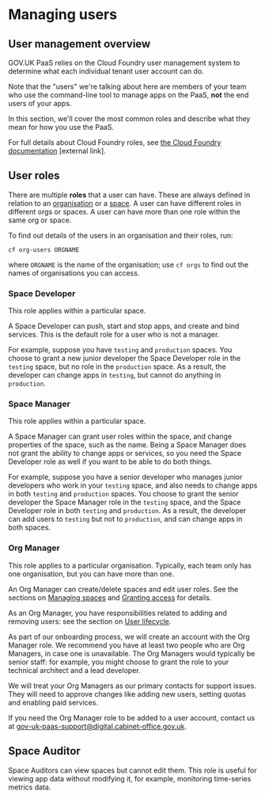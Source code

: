 # Managing users

## User management overview

GOV.UK PaaS relies on the Cloud Foundry user management system to determine what each individual tenant user account can do.

Note that the "users" we're talking about here are members of your team who use the command-line tool to manage apps on the PaaS, **not** the end users of your apps.

In this section, we'll cover the most common roles and describe what they mean for how you use the PaaS.

For full details about Cloud Foundry roles, see [the Cloud Foundry documentation](https://docs.cloudfoundry.org/concepts/roles.html) [external link].

## User roles

There are multiple **roles** that a user can have. These are always defined in relation to an [organisation](/#organisations) or a [space](/#spaces). A user can have different roles in different orgs or spaces. A user can have more than one role within the same org or space.

To find out details of the users in an organisation and their roles, run:

``cf org-users ORGNAME``

where `ORGNAME` is the name of the organisation; use `cf orgs` to find out the names of organisations you can access.

### Space Developer
This role applies within a particular space. 

A Space Developer can push, start and stop apps, and create and bind services. This is the default role for a user who is not a manager.

For example, suppose you have `testing` and `production` spaces. You choose to grant a new junior developer the Space Developer role in the `testing` space, but no role in the `production` space. As a result, the developer can change apps in `testing`, but cannot do anything in `production`.

### Space Manager
This role applies within a particular space. 

A Space Manager can grant user roles within the space, and change properties of the space, such as the name. Being a Space Manager does not grant the ability to change apps or services, so you need the Space Developer role as well if you want to be able to do both things.

For example, suppose you have a senior developer who manages junior developers who work in your `testing` space, and also needs to change apps in both `testing` and `production` spaces. You choose to grant the senior developer the Space Manager role in the `testing` space, and the Space Developer role in both `testing` and `production`. As a result, the developer can add users to `testing` but not to `production`, and can change apps in both spaces.

### Org Manager
This role applies to a particular organisation. Typically, each team only has one organisation, but you can have more than one. 

An Org Manager can create/delete spaces and edit user roles. See the sections on [Managing spaces](/#managing-spaces) and [Granting access](/#granting-access) for details. 

As an Org Manager, you have responsibilities related to adding and removing users: see the section on [User lifecycle](/#user-lifecycle).

As part of our onboarding process, we will create an account with the Org Manager role. We recommend you have at least two people who are Org Managers, in case one is unavailable. The Org Managers would typically be senior staff: for example, you might choose to grant the role to your technical architect and a lead developer.

We will treat your Org Managers as our primary contacts for support issues. They will need to approve changes like adding new users, setting quotas and enabling paid services.

If you need the Org Manager role to be added to a user account, contact us at [gov-uk-paas-support@digital.cabinet-office.gov.uk](mailto:gov-uk-paas-support@digital.cabinet-office.gov.uk).

## Space Auditor
Space Auditors can view spaces but cannot edit them. This role is useful for viewing app data without modifying it, for example, monitoring time-series metrics data.
